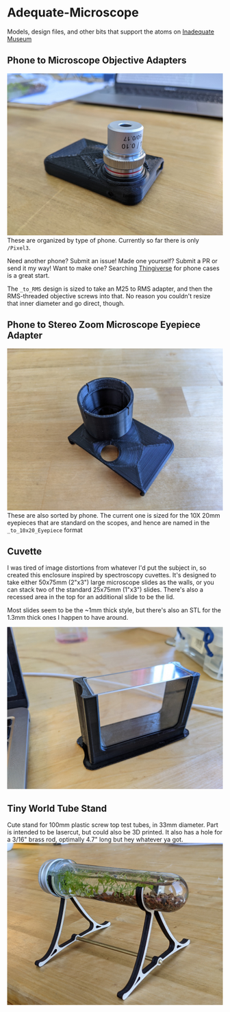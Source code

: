 # Adequate-Microscope

Models, design files, and other bits that support the atoms on [Inadequate Museum](https://www.inadequatemuseum.com)

## Phone to Microscope Objective Adapters
![Objective Adapter](/Pixel3/Pixel3_to_RMS_objective.jpg)
These are organized by type of phone. Currently so far there is only `/Pixel3`. 

Need another phone? Submit an issue! 
Made one yourself? Submit a PR or send it my way!
Want to make one? Searching [Thingiverse](https://www.thingiverse.com/) for phone cases is a great start.

The `_to_RMS` design is sized to take an M25 to RMS adapter, and then the RMS-threaded objective screws into that. No reason you couldn't resize that inner diameter and go direct, though.

## Phone to Stereo Zoom Microscope Eyepiece Adapter
![Microscope eyepiece adapter](/Pixel3/Pixel3_to_10x20_Eyepiece.jpg)
These are also sorted by phone.
The current one is sized for the 10X 20mm eyepieces that are standard on the scopes, and hence are named in the `_to_10x20_Eyepiece` format

## Cuvette
I was tired of image distortions from whatever I'd put the subject in, so created this enclosure inspired by spectroscopy cuvettes. It's designed to take either 50x75mm (2"x3") large microscope slides as the walls, or you can stack two of the standard 25x75mm (1"x3") slides. There's also a recessed area in the top for an additional slide to be the lid.

Most slides seem to be the ~1mm thick style, but there's also an STL for the 1.3mm thick ones I happen to have around.

![Cuvette](/Cuvette/Cuvette.jpg)

## Tiny World Tube Stand
Cute stand for 100mm plastic screw top test tubes, in 33mm diameter. Part is intended to be lasercut, but could also be 3D printed. It also has a hole for a 3/16" brass rod, optimally 4.7" long but hey whatever ya got.
![Tube Stand](/TubeStand/TubeStand.jpg)
